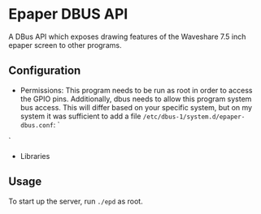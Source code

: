 # Epaper DBUS API
A DBus API which exposes drawing features of the Waveshare 7.5 inch epaper screen to other programs. 


## Configuration
- Permissions:
	This program needs to be run as root in order to access the GPIO pins. Additionally, dbus needs to allow this program system bus access. This will differ based on your specific system, but on my system it was sufficient to add a file `/etc/dbus-1/system.d/epaper-dbus.conf`:
`<!DOCTYPE busconfig PUBLIC
          "-//freedesktop//DTD D-BUS Bus Configuration 1.0//EN"
          "http://www.freedesktop.org/standards/dbus/1.0/busconfig.dtd">
<busconfig>
  <!-- Allow anyone to own epaper-->
  <policy context="default">
    <allow own="io.markusde.epaper"/>
	<allow send_destination="io.markusde.epaper"/>
  </policy>
</busconfig>`

- Libraries

## Usage
To start up the server, run `./epd` as root. 

